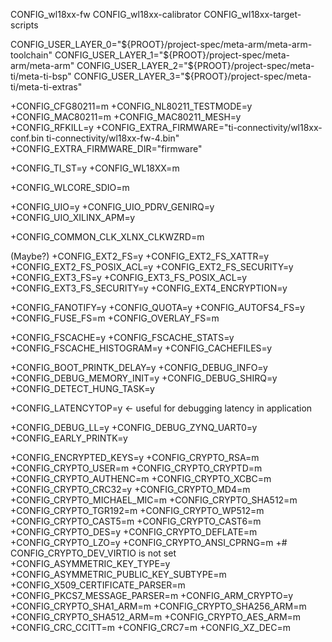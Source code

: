 

CONFIG_wl18xx-fw
CONFIG_wl18xx-calibrator
CONFIG_wl18xx-target-scripts

CONFIG_USER_LAYER_0="${PROOT}/project-spec/meta-arm/meta-arm-toolchain"
CONFIG_USER_LAYER_1="${PROOT}/project-spec/meta-arm/meta-arm"
CONFIG_USER_LAYER_2="${PROOT}/project-spec/meta-ti/meta-ti-bsp"
CONFIG_USER_LAYER_3="${PROOT}/project-spec/meta-ti/meta-ti-extras"


+CONFIG_CFG80211=m
+CONFIG_NL80211_TESTMODE=y
+CONFIG_MAC80211=m
+CONFIG_MAC80211_MESH=y
+CONFIG_RFKILL=y
+CONFIG_EXTRA_FIRMWARE="ti-connectivity/wl18xx-conf.bin ti-connectivity/wl18xx-fw-4.bin"
+CONFIG_EXTRA_FIRMWARE_DIR="firmware"

+CONFIG_TI_ST=y
+CONFIG_WL18XX=m

+CONFIG_WLCORE_SDIO=m

+CONFIG_UIO=y
+CONFIG_UIO_PDRV_GENIRQ=y
+CONFIG_UIO_XILINX_APM=y

+CONFIG_COMMON_CLK_XLNX_CLKWZRD=m

(Maybe?)
+CONFIG_EXT2_FS=y
+CONFIG_EXT2_FS_XATTR=y
+CONFIG_EXT2_FS_POSIX_ACL=y
+CONFIG_EXT2_FS_SECURITY=y
+CONFIG_EXT3_FS=y
+CONFIG_EXT3_FS_POSIX_ACL=y
+CONFIG_EXT3_FS_SECURITY=y
+CONFIG_EXT4_ENCRYPTION=y

+CONFIG_FANOTIFY=y
+CONFIG_QUOTA=y
+CONFIG_AUTOFS4_FS=y
+CONFIG_FUSE_FS=m
+CONFIG_OVERLAY_FS=m

+CONFIG_FSCACHE=y
+CONFIG_FSCACHE_STATS=y
+CONFIG_FSCACHE_HISTOGRAM=y
+CONFIG_CACHEFILES=y

+CONFIG_BOOT_PRINTK_DELAY=y
+CONFIG_DEBUG_INFO=y
+CONFIG_DEBUG_MEMORY_INIT=y
+CONFIG_DEBUG_SHIRQ=y
+CONFIG_DETECT_HUNG_TASK=y

+CONFIG_LATENCYTOP=y <- useful for debugging latency in application

+CONFIG_DEBUG_LL=y
+CONFIG_DEBUG_ZYNQ_UART0=y
+CONFIG_EARLY_PRINTK=y

+CONFIG_ENCRYPTED_KEYS=y
+CONFIG_CRYPTO_RSA=m
+CONFIG_CRYPTO_USER=m
+CONFIG_CRYPTO_CRYPTD=m
+CONFIG_CRYPTO_AUTHENC=m
+CONFIG_CRYPTO_XCBC=m
+CONFIG_CRYPTO_CRC32=y
+CONFIG_CRYPTO_MD4=m
+CONFIG_CRYPTO_MICHAEL_MIC=m
+CONFIG_CRYPTO_SHA512=m
+CONFIG_CRYPTO_TGR192=m
+CONFIG_CRYPTO_WP512=m
+CONFIG_CRYPTO_CAST5=m
+CONFIG_CRYPTO_CAST6=m
+CONFIG_CRYPTO_DES=y
+CONFIG_CRYPTO_DEFLATE=m
+CONFIG_CRYPTO_LZO=y
+CONFIG_CRYPTO_ANSI_CPRNG=m
+# CONFIG_CRYPTO_DEV_VIRTIO is not set
+CONFIG_ASYMMETRIC_KEY_TYPE=y
+CONFIG_ASYMMETRIC_PUBLIC_KEY_SUBTYPE=m
+CONFIG_X509_CERTIFICATE_PARSER=m
+CONFIG_PKCS7_MESSAGE_PARSER=m
+CONFIG_ARM_CRYPTO=y
+CONFIG_CRYPTO_SHA1_ARM=m
+CONFIG_CRYPTO_SHA256_ARM=m
+CONFIG_CRYPTO_SHA512_ARM=m
+CONFIG_CRYPTO_AES_ARM=m
+CONFIG_CRC_CCITT=m
+CONFIG_CRC7=m
+CONFIG_XZ_DEC=m